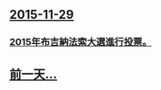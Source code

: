 ## [2015-11-29](/zh/news/2015/11/29/index.md)

### [2015年布吉納法索大選進行投票。 ](/zh/news/2015/11/29/2015年布吉納法索大選進行投票.md)
## [前一天...](/zh/news/2015/11/26/index.md)

